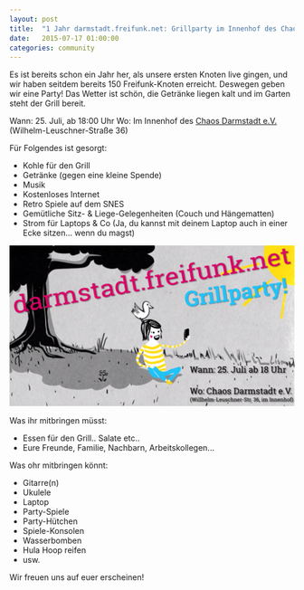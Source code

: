 ```yaml
---
layout: post
title:  "1 Jahr darmstadt.freifunk.net: Grillparty im Innenhof des Chaos Darmstadt e.V."
date:   2015-07-17 01:00:00
categories: community
---
```


Es ist bereits schon ein Jahr her, als unsere ersten Knoten live gingen, und wir haben seitdem bereits 150 Freifunk-Knoten erreicht.
Deswegen geben wir eine Party! Das Wetter ist schön, die Getränke liegen kalt und im Garten steht der Grill bereit.

Wann: 25. Juli, ab 18:00 Uhr
Wo: Im Innenhof des [Chaos Darmstadt e.V.](https://chaos-darmstadt.de/) (Wilhelm-Leuschner-Straße 36)

<!--*-->

Für Folgendes ist gesorgt:

- Kohle für den Grill
- Getränke (gegen eine kleine Spende)
- Musik
- Kostenloses Internet
- Retro Spiele auf dem SNES
- Gemütliche Sitz- & Liege-Gelegenheiten (Couch und Hängematten)
- Strom für Laptops & Co (Ja, du kannst mit deinem Laptop auch in einer Ecke sitzen... wenn du magst)

![darmstadt.freifunk.net Grillparty am 25.07.15](/images/posts/2015-07-17-grillparty.png "It's party time!")

Was ihr mitbringen müsst:

- Essen für den Grill.. Salate etc..
- Eure Freunde, Familie, Nachbarn, Arbeitskollegen...

Was ohr mitbringen könnt:

- Gitarre(n)
- Ukulele
- Laptop
- Party-Spiele
- Party-Hütchen
- Spiele-Konsolen
- Wasserbomben
- Hula Hoop reifen
- usw.

Wir freuen uns auf euer erscheinen!
